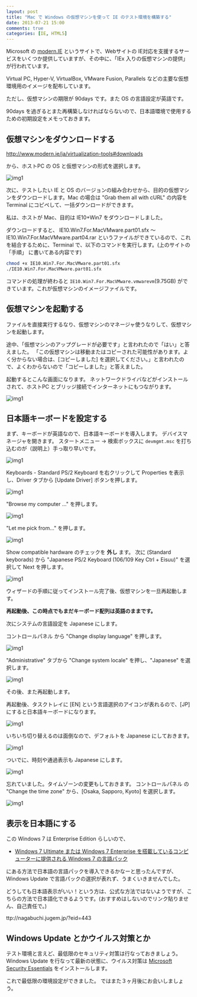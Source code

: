 ```yaml
---
layout: post
title: "Mac で Windows の仮想マシンを使って IE のテスト環境を構築する"
date: 2013-07-21 15:00
comments: true
categories: [IE, HTML5]
---
```

Microsoft の [modern.IE](http://www.modern.ie/ja) というサイトで、Webサイトの IE対応を支援するサービスをいくつか提供していますが、その中に、「IEx 入りの仮想マシンの提供」が行われています。
<!--more-->
Virtual PC, Hyper-V, VirtualBox, VMware Fusion, Parallels などの主要な仮想環境用のイメージを配布しています。

ただし、仮想マシンの期限が 90days です。また OS の言語設定が英語です。

90days を過ぎるとまた再構築しなければならないので、日本語環境で使用するための初期設定をメモっておきます。

## 仮想マシンをダウンロードする

http://www.modern.ie/ja/virtualization-tools#downloads

から、ホストPC の OS と仮想マシンの形式を選択します。

![img1](/assets/images/posts/how_to_use_ie_testdrive01.png)

次に、テストしたい IE と OS のバージョンの組み合わせから、目的の仮想マシンをダウンロードします。Mac の場合は "Grab them all with cURL" の内容を Terminal にコピペして、一括ダウンロードができます。

私は、ホストが Mac、目的は IE10+Win7 をダウンロードしました。

ダウンロードすると、 IE10.Win7.For.MacVMware.part01.sfx 〜 IE10.Win7.For.MacVMware.part04.rar というファイルができているので、これを結合するために、Terminal で、以下のコマンドを実行します。(上のサイトの 「手順」 に書いてある内容です)

```sh
chmod +x IE10.Win7.For.MacVMware.part01.sfx
./IE10.Win7.For.MacVMware.part01.sfx
```

コマンドの処理が終わると ``IE10.Win7.For.MacVMware.vmwarevm``(9.75GB) ができています。これが仮想マシンのイメージファイルです。

## 仮想マシンを起動する

ファイルを直接実行するなり、仮想マシンのマネージャ使うなりして、仮想マシンを起動します。

途中、「仮想マシンのアップグレードが必要です」と言われたので「はい」と答えました。
「この仮想マシンは移動またはコピーされた可能性があります。よく分からない場合は、[コピーしました] を選択してください。」と言われたので、よくわからないので「コピーしました」と答えました。

起動するとこんな画面になります。
ネットワークドライバなどがインストールされて、ホストPC とブリッジ接続でインターネットにもつながります。

![img1](/assets/images/posts/how_to_use_ie_testdrive02.png)

## 日本語キーボードを設定する

まず、キーボードが英語なので、日本語キーボードを導入します。
デバイスマネージャを開きます。
スタートメニュー → 検索ボックスに ``devmgmt.msc`` を打ち込むのが（説明上）手っ取り早いです。

![img1](/assets/images/posts/how_to_use_ie_testdrive03.png)

Keyboards - Standard PS/2 Keyboard を右クリックして Properties を表示し、Driver タブから [Update Driver] ボタンを押します。

![img1](/assets/images/posts/how_to_use_ie_testdrive04.png)

"Browse my computer …" を押します。

![img1](/assets/images/posts/how_to_use_ie_testdrive05.png)

"Let me pick from…" を押します。

![img1](/assets/images/posts/how_to_use_ie_testdrive06.png)

Show compatible hardware のチェックを **外し** ます。
次に (Standard keyborads) から "Japanese PS/2 Keyboard (106/109 Key Ctrl + Eisuu)" を選択して Next を押します。

![img1](/assets/images/posts/how_to_use_ie_testdrive07.png)

ウィザードの手順に従ってインストール完了後、仮想マシンを一旦再起動します。

**再起動後、この時点でもまだキーボード配列は英語のままです。**

次にシステムの言語設定を Japanese にします。

コントロールパネル から "Change display language" を押します。

![img1](/assets/images/posts/how_to_use_ie_testdrive08.png)

"Administrative" タブから "Change system locale" を押し、"Japanese" を選択します。

![img1](/assets/images/posts/how_to_use_ie_testdrive09.png)

その後、また再起動します。

再起動後、タスクトレイに [EN] という言語選択のアイコンが表れるので、[JP] にすると日本語キーボードになります。

![img1](/assets/images/posts/how_to_use_ie_testdrive11.png)

いちいち切り替えるのは面倒なので、デフォルトを Japanese にしておきます。

![img1](/assets/images/posts/how_to_use_ie_testdrive12.png)

ついでに、時刻や通過表示も Japanese にします。

![img1](/assets/images/posts/how_to_use_ie_testdrive13.png)

忘れていました。タイムゾーンの変更もしておきます。
コントロールパネル の "Change the time zone" から、[Osaka, Sapporo, Kyoto] を選択します。

![img1](/assets/images/posts/how_to_use_ie_testdrive14.png)

## 表示を日本語にする

この Windows 7 は Enterprise Edition らしいので、

* [Windows 7 Ultimate または Windows 7 Enterprise を搭載しているコンピューターに提供される Windows 7 の言語パック](http://support.microsoft.com/kb/972813/ja)

にある方法で日本語の言語パックを導入できるかなーと思ったんですが、Windows Update で言語パックの選択が表れず、うまくいきませんでした。

どうしても日本語表示がいい！という方は、公式な方法ではないようですが、こちらの方法で日本語化できるようです。(おすすめはしないのでリンク貼りません、自己責任で。)

ttp://nagabuchi.jugem.jp/?eid=443

## Windows Update とかウイルス対策とか

テスト環境と言えど、最低限のセキュリティ対策は行なっておきましょう。
Windows Update を行なって最新の状態に、ウイルス対策は [Microsoft Security Essentials](http://windows.microsoft.com/ja-jp/windows/security-essentials-download) をインストールします。

これで最低限の環境設定ができました。
ではまた３ヶ月後にお会いしましょう。